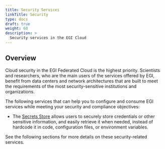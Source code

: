 ```yaml
---
title: Security Services
linkTitle: Security
type: docs
draft: true
weight: 60
description: >
  Security services in the EGI Cloud
---
```


## Overview

Cloud security in the EGI Federated Cloud is the highest priority.
Scientists and researchers, who are the main users of the services offered by EGI,
benefit from data centers and network architectures that are built to meet the
requirements of the most security-sensitive institutions and organizations.

The following services that can help you to configure and
consume EGI services while meeting your security and compliance objectives:

- The [Secrets Store](secrets-store) allows users to securely store credentials
  or other sensitive information, and easily retrieve it when needed, instead of
  hardcode it in code, configuration files, or environment variables.

See the following sections for more details on these security-related services.
